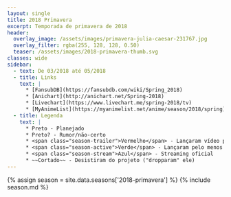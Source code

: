 ```yaml
---
layout: single
title: 2018 Primavera
excerpt: Temporada de primavera de 2018
header:
  overlay_image: /assets/images/primavera-julia-caesar-231767.jpg
  overlay_filter: rgba(255, 128, 128, 0.50)
  teaser: /assets/images/2018-primavera-thumb.svg
classes: wide
sidebar:
  - text: De 03/2018 até 05/2018
  - title: Links
    text: |
      * [FansubDB](https://fansubdb.com/wiki/Spring_2018)
      * [Anichart](http://anichart.net/Spring-2018)
      * [Livechart](https://www.livechart.me/spring-2018/tv)
      * [MyAnimeList](https://myanimelist.net/anime/season/2018/spring)
  - title: Legenda
    text: |
      * Preto - Planejado
      * Preto? - Rumor/não-certo
      * <span class="season-trailer">Vermelho</span> - Lançaram vídeo promocional ou trailer
      * <span class="season-active">Verde</span> - Lançaram pelo menos um episódio
      * <span class="season-stream">Azul</span> - Streaming oficial
      * ~~Cortado~~ - Desistiram do projeto ("dropparam" ele)
---
```


<!-- Para editar a tabela abra o arquivo /data/seasons/2018-primavera.yml -->
{% assign season = site.data.seasons['2018-primavera'] %}
{% include season.md %}
